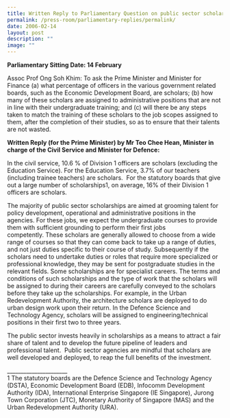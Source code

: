 ```yaml
---
title: Written Reply to Parliamentary Question on public sector scholarships
permalink: /press-room/parliamentary-replies/permalink/
date: 2006-02-14
layout: post
description: ""
image: ""
---
```

**Parliamentary Sitting Date: 14 February**

Assoc Prof Ong Soh Khim: To ask the Prime Minister and Minister for Finance (a) what percentage of officers in the various government related boards, such as the Economic Development Board, are scholars; (b) how many of these scholars are assigned to administrative positions that are not in line with their undergraduate training; and (c) will there be any steps taken to match the training of these scholars to the job scopes assigned to them, after the completion of their studies, so as to ensure that their talents are not wasted.

**Written Reply (for the Prime Minister) by Mr Teo Chee Hean, Minister in charge of the Civil Service and Minister for Defence:**

In the civil service, 10.6 % of Division 1 officers are scholars (excluding the Education Service). For the Education Service, 3.7% of our teachers (including trainee teachers) are scholars.  For the statutory boards that give out a large number of scholarships1, on average, 16% of their Division 1 officers are scholars.

The majority of public sector scholarships are aimed at grooming talent for policy development, operational and administrative positions in the agencies. For these jobs, we expect the undergraduate courses to provide them with sufficient grounding to perform their first jobs competently. These scholars are generally allowed to choose from a wide range of courses so that they can come back to take up a range of duties, and not just duties specific to their course of study. Subsequently if the scholars need to undertake duties or roles that require more specialized or professional knowledge, they may be sent for postgraduate studies in the relevant fields. Some scholarships are for specialist careers. The terms and conditions of such scholarships and the type of work that the scholars will be assigned to during their careers are carefully conveyed to the scholars before they take up the scholarships. For example, in the Urban Redevelopment Authority, the architecture scholars are deployed to do urban design work upon their return. In the Defence Science and Technology Agency, scholars will be assigned to engineering/technical positions in their first two to three years.  

The public sector invests heavily in scholarships as a means to attract a fair share of talent and to develop the future pipeline of leaders and professional talent.  Public sector agencies are mindful that scholars are well developed and deployed, to reap the full benefits of the investment. 

\_\_\_\_\_\_\_\_\_\_\_\_\_\_\_\_\_\_\_\_\_\_  
1 The statutory boards are the Defence Science and Technology Agency (DSTA), Economic Development Board (EDB), Infocomm Development Authority (IDA), International Enterprise Singapore (IE Singapore), Jurong Town Corporation (JTC), Monetary Authority of Singapore (MAS) and the Urban Redevelopment Authority (URA).